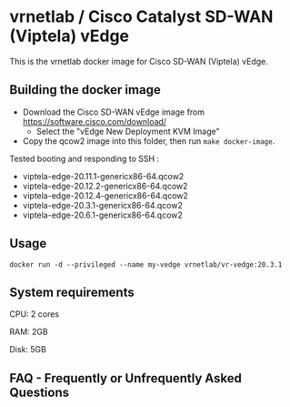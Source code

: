 vrnetlab / Cisco Catalyst SD-WAN (Viptela) vEdge
==================================
This is the vrnetlab docker image for Cisco SD-WAN (Viptela) vEdge.

Building the docker image
-------------------------
* Download the Cisco SD-WAN vEdge image from https://software.cisco.com/download/
  * Select the "vEdge New Deployment KVM Image"
* Copy the qcow2 image into this folder, then run `make docker-image`.

Tested booting and responding to SSH :
* viptela-edge-20.11.1-genericx86-64.qcow2
* viptela-edge-20.12.2-genericx86-64.qcow2
* viptela-edge-20.12.4-genericx86-64.qcow2
* viptela-edge-20.3.1-genericx86-64.qcow2
* viptela-edge-20.6.1-genericx86-64.qcow2

Usage
-----
```
docker run -d --privileged --name my-vedge vrnetlab/vr-vedge:20.3.1
```

System requirements
-------------------
CPU: 2 cores

RAM: 2GB

Disk: 5GB

FAQ - Frequently or Unfrequently Asked Questions
-------------------------------------------------
